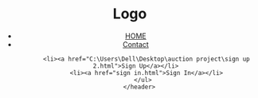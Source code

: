 # <!DOCTYPE html>
<html lang="en">
<head>
    <meta charset="UTF-8">
    <meta http-equiv="X-UA-Compatible" content="IE=edge">
    <meta name="viewport" content="width=device-width, initial-scale=1.0">
    <title>Document</title>
</head>
<body>
    <style>
     /******************************
Flexbox Layout
*******************************/

.header, .nav {
  display: -webkit-flex;
  display: flex;
  -webkit-flex-direction: column;
  flex-direction: column;
}

.header {
  justify-content: space-between;
}

.nav {
  -webkit-flex: 1;
  flex: 1;
  -webkit-justify-content: space-around;
  justify-content: space-around;
}

@media all and (min-width: 640px) {
  .header, .nav {
    -webkit-flex-direction: row;
    flex-direction: row;
  }
}

@media all and (min-width: 1030px) {
  .nav {
    -webkit-flex: none;
    flex: none;
  }
}



body {
  margin: 0;
  font-family: Helvetica;
  background: url('auctioneer hub.jpg') top center no-repeat;
  background-size: cover;
}

.header {
  padding: 1px 0;
  margin: 0 auto;
}

.logo {
  background: transparent url('auction logo.jpg') center center no-repeat;
  width: 70px;
  background-size: contain;
  text-indent: 100%;
  white-space: nowrap;
  overflow: hidden;
}

.nav {
  list-style: none;
}

.nav li {
  margin: 10px 0 80px 58px;
}

.nav li a {
  text-decoration: none;
  color: #fff;
  font-size: 15px;
  text-transform: uppercase;
}

.nav li a:hover {
  color: rgba(10, 255, 6, 0.992);
}

.nav li:last-child a {
  background: rgba(255, 1, 1, 0.877);
  border-radius: 2px;
  transition: 200ms ease-in-out;
  padding: 8px 16px 7px;
}

.nav li:last-child a:hover {
  background: rgba(254, 254, 7, 0.96);
  color: #0e0e0e;
}

@media all and (min-width: 1030px) {
  .header {
    width: 1030px;
    min-width: 768px;
  }
}   
    </style>
    <header class="header">
        <h1 class="logo">Logo</h1>
        <ul class="nav">
          <li><a href="C:\Users\Dell\Desktop\auction project\Explore.html">HOME</a></li>
          <li><a href="C:\Users\Dell\Desktop\auction project\contact .html">Contact</a></li>
          
          <li><a href="C:\Users\Dell\Desktop\auction project\sign up 2.html">Sign Up</a></li>
          <li><a href="sign in.html">Sign In</a></li>
        </ul>
      </header>
    
</body>
</html>
